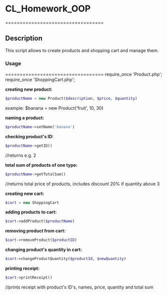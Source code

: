 # CL_Homework_OOP
==================================

## Description
This script allows to create products and shopping cart and manage them.


### Usage
==================================
require_once 'Product.php';
require_once 'ShoppingCart.php';

**creating new product:**
```php
$productName = new Product($description, $price, $quantity)
```
example: $banana = new Product('fruit', 10, 30)

**naming a product:**
```php
$productName->setName('banana')
```

**checking product's ID:**
```php
$productName->getID()
```
//returns e.g. 2

**total sum of products of one type:**
```php
$productName->getTotalSum() 
```
//returns total price of products, includes discount 20% if quantity above 3

**creating new cart:**
```php
$cart = new ShoppingCart
```

**adding products to cart:**
```php
$cart->addProduct($productName)
```

**removing product from cart:**
```php
$cart->removeProduct($productID)
```

**changing product's quantity in cart:**
```php
$cart->changeProductQuantity($productId, $newQuantity)
```

**printing receipt:**
```php
$cart->printReceipt()
```
//prints receipt with product's ID's, names, price, quantity and total sum
